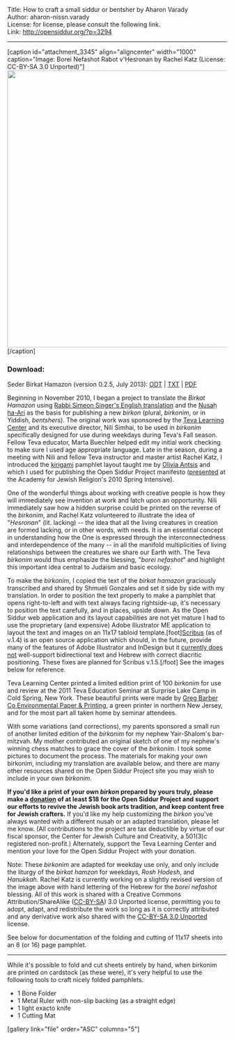 <html>
<head></head>
<body>
Title: How to craft a small siddur or bentsher by Aharon Varady<br />
Author: aharon-nissn.varady<br />
License: for license, please consult the following link.<br />
Link: <a href="http://opensiddur.org/?p=3294">http://opensiddur.org/?p=3294</a>
<p />
<hr />

[caption id="attachment_3345" align="aligncenter" width="1000" caption="Image: Borei Nefashot Rabot v&#39;Ḥesronan by Rachel Katz (License: CC-BY-SA 3.0 Unported)"]<a href="https://opensiddur.org/wp-content/uploads/2011/06/Rachel-Katz-Chesronan-CC-BY-SA-3.0-Unported.png"><img class="size-full wp-image-3345 " title="Borei Nefashot Rabot v'Ḥesronan by Rachel Katz (CC-BY-SA 3.0 Unported). Text overlay by Aharon Varady." src="https://opensiddur.org/wp-content/uploads/2011/06/Rachel-Katz-Chesronan-CC-BY-SA-3.0-Unported.png" alt="" width="1000" height="635" /></a>[/caption]

<h3>Download:</h3>

Seder Birkat Hamazon (version 0.2.5, July 2013): <a href="https://opensiddur.org/wp-content/uploads/2011/06/Aharon-Varady-Birkat-Hamazon-v.0.2.5.odt">ODT</a> | <a href="https://opensiddur.org/wp-content/uploads/2011/06/Aharon-Varady-Birkat-Hamazon-v.0.2.5.txt">TXT</a> | <a href="https://opensiddur.org/wp-content/uploads/2011/06/Aharon-Varady-Birkat-Hamazon-v.0.2.5.pdf">PDF</a>

Beginning in November 2010, I began a project to translate the <em>Birkat Hamazon</em> using <a href="https://opensiddur.org/2010/08/the-authorised-daily-prayer-book-aka-the-singer-siddur/">Rabbi Simeon Singer's English translation</a> and the <a href="https://opensiddur.org/2010/08/nusa%e1%b8%a5-ha-ari-a-new-transcription-by-shmuel-gonzales/">Nusaḥ ha-Ari</a> as the basis for publishing a new <em>birkon</em> (plural, <em>birkonim</em>, or in Yiddish, <em>bentshers</em>). The original work was sponsored by the <a href="http://hazon.org/teva">Teva Learning Center</a> and its executive director, Nili Simhai, to be used in <em>birkonim</em> specifically designed for use during weekdays during Teva's Fall season. Fellow Teva educator, Marta Buechler helped edit my initial work checking to make sure I used age appropriate language. Late in the season, during a meeting with Nili and fellow Teva instructor and master artist Rachel Katz, I introduced the <a href="https://secure.wikimedia.org/wikipedia/en/wiki/Kirigami">kirigami</a> pamphlet layout taught me by <a href="http://www.linkedin.com/pub/olivia-antsis/11/67a/b42">Olivia Antsis</a> and which I used for publishing the Open Siddur Project manifesto (<a href="https://opensiddur.org/2010/03/open-siddur-at-the-academy-for-jewish-religion/">presented</a> at the Academy for Jewish Religion's 2010 Spring Intensive).

One of the wonderful things about working with creative people is how they will immediately see invention at work and latch upon an opportunity. Nili immediately saw how a hidden surprise could be printed on the reverse of the <em>birkonim</em>, and Rachel Katz volunteered to illustrate the idea of "<em>Ḥesronan</em>" (lit. lacking) -- the idea that all the living creatures in creation are formed lacking, or in other words, with needs. It is an essential concept in understanding how the One is expressed through the interconnectedness and interdependence of the many -- in all the manifold multiplicities of living relationships between the creatures we share our Earth with. The Teva <em>birkonim</em> would thus emphasize the blessing, "<em>borei nefashot</em>" and highlight this important idea central to Judaism and basic ecology.

To make the <em>birkonim</em>, I copied the text of the <em>birkat hamazon</em> graciously transcribed and shared by Shmueli Gonzales and set it side by side with my translation. In order to position the text properly to make a pamphlet that opens right-to-left and with text always facing rightside-up, it's necessary to position the text carefully, and in places, upside down. As the Open Siddur web application and its layout capabilities are not yet mature I had to use the proprietary (and expensive) Adobe Illustrator ME application to layout the text and images on an 11x17 tabloid template.[foot]<a href="http://wiki.scribus.net/canvas/Download">Scribus</a> (as of v.1.4) is an open source application which should, in the future, provide many of the features of Adobe Illustrator and InDesign but it <a href="http://bugs.scribus.net/view.php?id=1726">currently does not</a> well-support bidirectional text and Hebrew with correct diacritic positioning. These fixes are planned for Scribus v.1.5.[/foot] See the images below for reference.

Teva Learning Center printed a limited edition print of 100 <em>birkonim</em> for use and review at the 2011 Teva Education Seminar at Surprise Lake Camp in Cold Spring, New York. These beautiful prints were made by <a href="http://gregbarberco.com">Greg Barber Co Environmental Paper &amp; Printing</a>, a green printer in northern New Jersey, and for the most part all taken home by seminar attendees.

With some variations (and corrections), my parents sponsored a small run of another limited edition of the <em>birkonim</em> for my nephew Yair-Shalom's bar-mitzvah. My mother contributed an original sketch of one of my nephew's winning chess matches to grace the cover of the <em>birkonim</em>. I took some pictures to document the process. The materials for making your own birkonim, including my translation are available below, and there are many other resources shared on the Open Siddur Project site you may wish to include in your own <em>birkonim</em>.

<strong>If you'd like a print of your own <em>birkon</em> prepared by yours truly, please make a <a href="http://www.razoo.com/story/theopensiddurproject">donation</a> of at least $18 for the Open Siddur Project and support our efforts to revive the Jewish book arts tradition, and keep content free for Jewish crafters.</strong> If you'd like my help customizing the <em>birkon</em> you've always wanted with a different nusaḥ or an adapted translation, please let me know. (All contributions to the project are tax deductible by virtue of our fiscal sponsor, the Center for Jewish Culture and Creativity, a 501(3)c registered non-profit.) Alternately, support the Teva Learning Center and mention your love for the Open Siddur Project with your donation.

Note: These <em>birkonim</em> are adapted for weekday use only, and only include the liturgy of the <em>birkat hamzon</em> for weekdays, <em>Rosh Ḥodesh</em>, and <em>Ḥanukkah</em>. Rachel Katz is currently working on a slightly revised version of the image above with hand lettering of the Hebrew for the <em>borei nefashot</em> blessing. All of this work is shared with a Creative Commons Attribution/ShareAlike (<a href="http://creativecommons.org/licenses/by-sa/3.0/">CC-BY-SA</a>) 3.0 Unported license, permitting you to adopt, adapt, and redistribute the work so long as it is correctly attributed and any derivative work also shared with the <a href="http://creativecommons.org/licenses/by-sa/3.0/">CC-BY-SA 3.0 Unported</a> license.

See below for documentation of the folding and cutting of 11x17 sheets into an 8 (or 16) page pamphlet.

<hr />

While it's possible to fold and cut sheets entirely by hand, when birkonim are printed on cardstock (as these were), it's very helpful to use the following tools to craft nicely folded pamphlets.

<ul>
    <li>1 Bone Folder</li>
    <li>1 Metal Ruler with non-slip backing (as a straight edge)</li>
    <li>1 light exacto knife</li>
    <li>1 Cutting Mat</li>
</ul>

[gallery link="file" order="ASC" columns="5"]
</body>
</html>